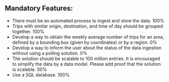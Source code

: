 

## Mandatory Features: 
- There must be an automated process to ingest and store the data. 100%
- Trips with similar origin, destination, and time of day should be grouped together. 100%
- Develop a way to obtain the weekly average number of trips for an area, defined by a
bounding box (given by coordinates) or by a region. 0%
- Develop a way to inform the user about the status of the data ingestion without using a
polling solution. 0%
- The solution should be scalable to 100 million entries. It is encouraged to simplify the
data by a data model. Please add proof that the solution is scalable. 50%
- Use a SQL database. 100%